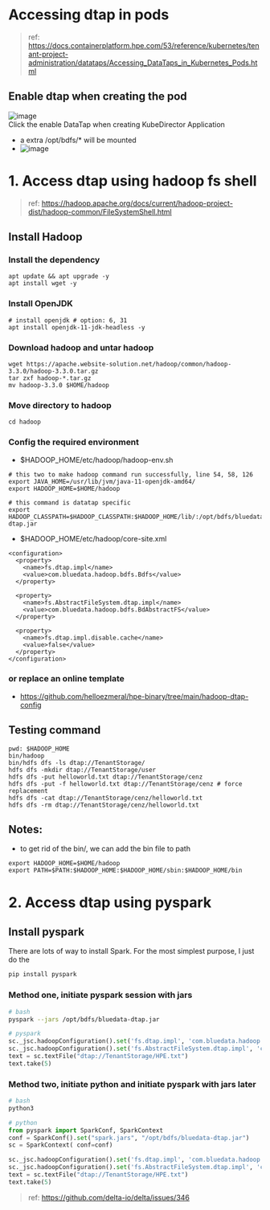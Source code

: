 # Accessing dtap in pods

> ref: https://docs.containerplatform.hpe.com/53/reference/kubernetes/tenant-project-administration/datataps/Accessing_DataTaps_in_Kubernetes_Pods.html



## **Enable dtap when creating the pod**
![image](https://user-images.githubusercontent.com/72959956/119443704-9cc92180-bd5c-11eb-8fce-b6b53823336c.png)\
Click the enable DataTap when creating KubeDirector Application
- a extra /opt/bdfs/* will be mounted
- ![image](https://user-images.githubusercontent.com/72959956/119444172-66d86d00-bd5d-11eb-8cfa-053b692963e5.png)


# 1. Access dtap using hadoop fs shell
> ref: https://hadoop.apache.org/docs/current/hadoop-project-dist/hadoop-common/FileSystemShell.html

## Install Hadoop
### Install the dependency
```
apt update && apt upgrade -y
apt install wget -y
```
### Install OpenJDK
```
# install openjdk # option: 6, 31
apt install openjdk-11-jdk-headless -y
```
### Download hadoop and untar hadoop
```
wget https://apache.website-solution.net/hadoop/common/hadoop-3.3.0/hadoop-3.3.0.tar.gz
tar zxf hadoop-*.tar.gz
mv hadoop-3.3.0 $HOME/hadoop
```
### Move directory to hadoop
```
cd hadoop
```
### Config the required environment
- $HADOOP_HOME/etc/hadoop/hadoop-env.sh
```
# this two to make hadoop command run successfully, line 54, 58, 126
export JAVA_HOME=/usr/lib/jvm/java-11-openjdk-amd64/
export HADOOP_HOME=$HOME/hadoop

# this command is datatap specific
export HADOOP_CLASSPATH=$HADOOP_CLASSPATH:$HADOOP_HOME/lib/:/opt/bdfs/bluedata-dtap.jar
```
- $HADOOP_HOME/etc/hadoop/core-site.xml 
```
<configuration>
  <property>
    <name>fs.dtap.impl</name>
    <value>com.bluedata.hadoop.bdfs.Bdfs</value>
  </property>

  <property>
    <name>fs.AbstractFileSystem.dtap.impl</name>
    <value>com.bluedata.hadoop.bdfs.BdAbstractFS</value>
  </property>

  <property>
    <name>fs.dtap.impl.disable.cache</name>
    <value>false</value>
  </property>
</configuration>
```
### or replace an online template
- https://github.com/helloezmeral/hpe-binary/tree/main/hadoop-dtap-config
## Testing command
```
pwd: $HADOOP_HOME
bin/hadoop
bin/hdfs dfs -ls dtap://TenantStorage/
hdfs dfs -mkdir dtap://TenantStorage/user
hdfs dfs -put helloworld.txt dtap://TenantStorage/cenz
hdfs dfs -put -f helloworld.txt dtap://TenantStorage/cenz # force replacement
hdfs dfs -cat dtap://TenantStorage/cenz/helloworld.txt
hdfs dfs -rm dtap://TenantStorage/cenz/helloworld.txt
```

## Notes:
- to get rid of the bin/, we can add the bin file to path
```
export HADOOP_HOME=$HOME/hadoop
export PATH=$PATH:$HADOOP_HOME:$HADOOP_HOME/sbin:$HADOOP_HOME/bin
```

# 2. Access dtap using pyspark
## Install pyspark
There are lots of way to install Spark. For the most simplest purpose, I just do the
```bash
pip install pyspark
```
### Method one, initiate pyspark session with jars
```bash
# bash
pyspark --jars /opt/bdfs/bluedata-dtap.jar
```
```py
# pyspark
sc._jsc.hadoopConfiguration().set('fs.dtap.impl', 'com.bluedata.hadoop.bdfs.Bdfs')
sc._jsc.hadoopConfiguration().set('fs.AbstractFileSystem.dtap.impl', 'com.bluedata.hadoop.bdfs.BdAbstractFS')
text = sc.textFile("dtap://TenantStorage/HPE.txt")
text.take(5)
```

### Method two, initiate python and initiate pyspark with jars later
```bash
# bash
python3
```
```py
# python
from pyspark import SparkConf, SparkContext
conf = SparkConf().set("spark.jars", "/opt/bdfs/bluedata-dtap.jar")
sc = SparkContext( conf=conf)

sc._jsc.hadoopConfiguration().set('fs.dtap.impl', 'com.bluedata.hadoop.bdfs.Bdfs')
sc._jsc.hadoopConfiguration().set('fs.AbstractFileSystem.dtap.impl', 'com.bluedata.hadoop.bdfs.BdAbstractFS')
text = sc.textFile("dtap://TenantStorage/HPE.txt")
text.take(5)
```

> ref: https://github.com/delta-io/delta/issues/346

